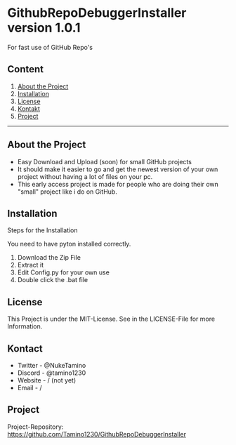 # GithubRepoDebuggerInstaller version 1.0.1

For fast use of GitHub Repo's

## Content

1. [About the Project](#about-the-project)
2. [Installation](#installation)
3. [License](#license)
4. [Kontakt](#kontakt)
5. [Project](#project)

---

## About the Project

- Easy Download and Upload (soon) for small GitHub projects
- It should make it easier to go and get the newest version of your own project without having a lot of files on your pc.
- This early access project is made for people who are doing their own "small" project like i do on GitHub.

## Installation

Steps for the Installation

You need to have pyton installed correctly.
1. Download the Zip File
2. Extract it
3. Edit Config.py for your own use
4. Double click the .bat file

## License
This Project is under the MIT-License. See in the LICENSE-File for more Information.

## Kontact
+ Twitter - @NukeTamino
+ Discord - @tamino1230
+ Website - / (not yet)
+ Email - /

## Project
Project-Repository: https://github.com/Tamino1230/GithubRepoDebuggerInstaller
